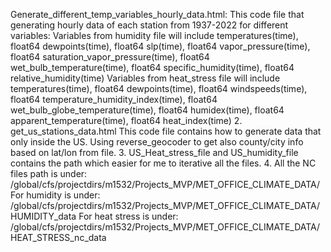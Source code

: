 Generate_different_temp_variables_hourly_data.html:
This code file that generating hourly data of each station from 1937-2022 for different variables:
Variables from humidity file will include
temperatures(time), float64 dewpoints(time), float64 slp(time), float64 vapor_pressure(time), float64 saturation_vapor_pressure(time), float64 wet_bulb_temperature(time), float64 specific_humidity(time), float64 relative_humidity(time)
Variables from heat_stress file will include
temperatures(time), float64 dewpoints(time), float64 windspeeds(time), float64 temperature_humidity_index(time), float64 wet_bulb_globe_temperature(time), float64 humidex(time), float64 apparent_temperature(time), float64 heat_index(time)
2. get_us_stations_data.html
This code file contains how to generate data that only inside the US. Using reverse_geocoder to get also county/city info based on lat/lon from file.
3. US_Heat_stress_file and US_humidity_file contains the path which easier for me to iterative all the files.
4. All the NC files path is under: /global/cfs/projectdirs/m1532/Projects_MVP/MET_OFFICE_CLIMATE_DATA/
For humidity is under: /global/cfs/projectdirs/m1532/Projects_MVP/MET_OFFICE_CLIMATE_DATA/HUMIDITY_data
For heat stress is under: /global/cfs/projectdirs/m1532/Projects_MVP/MET_OFFICE_CLIMATE_DATA/HEAT_STRESS_nc_data
